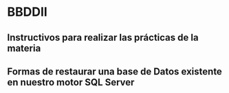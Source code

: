 # BBDDII


## Instructivos para realizar las prácticas de la materia 

## Formas de restaurar una base de Datos existente en nuestro motor SQL Server 
